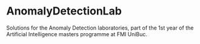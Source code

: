 # AnomalyDetectionLab

Solutions for the Anomaly Detection laboratories, part of the 1st year of the Artificial Intelligence masters programme at FMI UniBuc.
